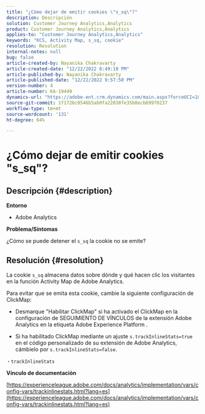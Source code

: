 ```yaml
---
title: "¿Cómo dejar de emitir cookies \"s_sq\"?"
description: Descripción
solution: Customer Journey Analytics,Analytics
product: Customer Journey Analytics,Analytics
applies-to: "Customer Journey Analytics,Analytics"
keywords: "KCS, Activity Map, s_sq, cookie"
resolution: Resolution
internal-notes: null
bug: false
article-created-by: Nayanika Chakravarty
article-created-date: "12/22/2022 8:49:10 PM"
article-published-by: Nayanika Chakravarty
article-published-date: "12/22/2022 9:57:50 PM"
version-number: 4
article-number: KA-19449
dynamics-url: "https://adobe-ent.crm.dynamics.com/main.aspx?forceUCI=1&pagetype=entityrecord&etn=knowledgearticle&id=43202d12-3a82-ed11-81ac-6045bd006e5a"
source-git-commit: 1f1726c0546b5ab0fa22038fe35b8ecb69970237
workflow-type: tm+mt
source-wordcount: '131'
ht-degree: 64%

---
```


# ¿Cómo dejar de emitir cookies &quot;s_sq&quot;?

## Descripción {#description}


<b>Entorno</b>

- Adobe Analytics

<b>Problema/Síntomas</b>

¿Cómo se puede detener el `s_sq` la cookie no se emite?


## Resolución {#resolution}


La cookie `s_sq` almacena datos sobre dónde y qué hacen clic los visitantes en la función Activity Map de Adobe Analytics.

Para evitar que se emita esta cookie, cambie la siguiente configuración de ClickMap:

- Desmarque &quot;Habilitar ClickMap&quot; si ha activado el ClickMap en la configuración de SEGUIMIENTO DE VÍNCULOS de la extensión Adobe Analytics en la etiqueta Adobe Experience Platform .

- Si ha habilitado ClickMap mediante un ajuste `s.trackInlineStats=true` en el código personalizado de su extensión de Adobe Analytics, cámbielo por `s.trackInlineStats=false`.

`・trackInlineStats`

<b>Vínculo de documentación</b>

[https://experienceleague.adobe.com/docs/analytics/implementation/vars/config-vars/trackinlinestats.html?lang=es](https://experienceleague.adobe.com/docs/analytics/implementation/vars/config-vars/trackinlinestats.html?lang=es)
